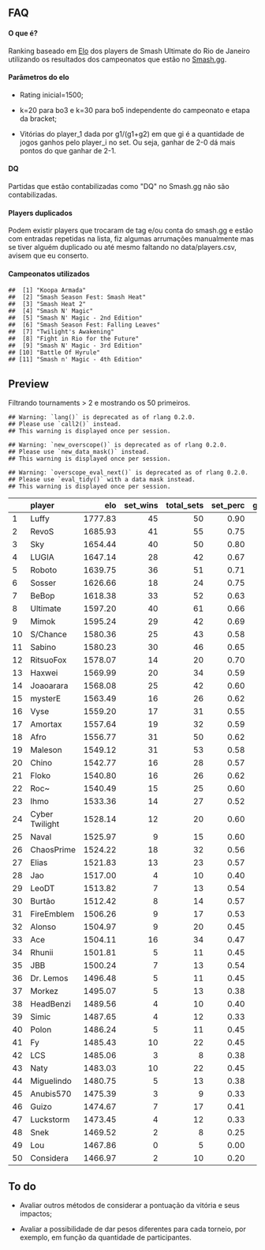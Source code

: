 FAQ
---

#### O que é?

Ranking baseado em
[Elo](https://en.wikipedia.org/wiki/Elo_rating_system) dos players de
Smash Ultimate do Rio de Janeiro utilizando os resultados dos
campeonatos que estão no [Smash.gg](https://smash.gg/).

#### Parâmetros do elo

-   Rating inicial=1500;

-   k=20 para bo3 e k=30 para bo5 independente do campeonato e etapa da
    bracket;

-   Vitórias do player\_1 dada por g1/(g1+g2) em que gi é a quantidade
    de jogos ganhos pelo player\_i no set. Ou seja, ganhar de 2-0 dá
    mais pontos do que ganhar de 2-1.

#### DQ

Partidas que estão contabilizadas como "DQ" no Smash.gg não são
contabilizadas.

#### Players duplicados

Podem existir players que trocaram de tag e/ou conta do smash.gg e estão
com entradas repetidas na lista, fiz algumas arrumações manualmente mas
se tiver alguém duplicado ou até mesmo faltando no data/players.csv,
avisem que eu conserto.

#### Campeonatos utilizados

    ##  [1] "Koopa Armada"                     
    ##  [2] "Smash Season Fest: Smash Heat"    
    ##  [3] "Smash Heat 2"                     
    ##  [4] "Smash N' Magic"                   
    ##  [5] "Smash N' Magic - 2nd Edition"     
    ##  [6] "Smash Season Fest: Falling Leaves"
    ##  [7] "Twilight's Awakening"             
    ##  [8] "Fight in Rio for the Future"      
    ##  [9] "Smash N' Magic - 3rd Edition"     
    ## [10] "Battle Of Hyrule"                 
    ## [11] "Smash n' Magic - 4th Edition"

Preview
-------

Filtrando tournaments &gt; 2 e mostrando os 50 primeiros.

    ## Warning: `lang()` is deprecated as of rlang 0.2.0.
    ## Please use `call2()` instead.
    ## This warning is displayed once per session.

    ## Warning: `new_overscope()` is deprecated as of rlang 0.2.0.
    ## Please use `new_data_mask()` instead.
    ## This warning is displayed once per session.

    ## Warning: `overscope_eval_next()` is deprecated as of rlang 0.2.0.
    ## Please use `eval_tidy()` with a data mask instead.
    ## This warning is displayed once per session.

<table style="width:100%;">
<colgroup>
<col width="3%" />
<col width="14%" />
<col width="8%" />
<col width="9%" />
<col width="11%" />
<col width="9%" />
<col width="10%" />
<col width="11%" />
<col width="10%" />
<col width="11%" />
</colgroup>
<thead>
<tr class="header">
<th align="left"></th>
<th align="left">player</th>
<th align="right">elo</th>
<th align="right">set_wins</th>
<th align="right">total_sets</th>
<th align="right">set_perc</th>
<th align="right">game_wins</th>
<th align="right">total_games</th>
<th align="right">game_perc</th>
<th align="right">tournaments</th>
</tr>
</thead>
<tbody>
<tr class="odd">
<td align="left">1</td>
<td align="left">Luffy</td>
<td align="right">1777.83</td>
<td align="right">45</td>
<td align="right">50</td>
<td align="right">0.90</td>
<td align="right">119</td>
<td align="right">149</td>
<td align="right">0.80</td>
<td align="right">8</td>
</tr>
<tr class="even">
<td align="left">2</td>
<td align="left">RevoS</td>
<td align="right">1685.93</td>
<td align="right">41</td>
<td align="right">55</td>
<td align="right">0.75</td>
<td align="right">110</td>
<td align="right">161</td>
<td align="right">0.68</td>
<td align="right">8</td>
</tr>
<tr class="odd">
<td align="left">3</td>
<td align="left">Sky</td>
<td align="right">1654.44</td>
<td align="right">40</td>
<td align="right">50</td>
<td align="right">0.80</td>
<td align="right">100</td>
<td align="right">141</td>
<td align="right">0.71</td>
<td align="right">8</td>
</tr>
<tr class="even">
<td align="left">4</td>
<td align="left">LUGIA</td>
<td align="right">1647.14</td>
<td align="right">28</td>
<td align="right">42</td>
<td align="right">0.67</td>
<td align="right">74</td>
<td align="right">121</td>
<td align="right">0.61</td>
<td align="right">7</td>
</tr>
<tr class="odd">
<td align="left">5</td>
<td align="left">Roboto</td>
<td align="right">1639.75</td>
<td align="right">36</td>
<td align="right">51</td>
<td align="right">0.71</td>
<td align="right">94</td>
<td align="right">140</td>
<td align="right">0.67</td>
<td align="right">8</td>
</tr>
<tr class="even">
<td align="left">6</td>
<td align="left">Sosser</td>
<td align="right">1626.66</td>
<td align="right">18</td>
<td align="right">24</td>
<td align="right">0.75</td>
<td align="right">46</td>
<td align="right">69</td>
<td align="right">0.67</td>
<td align="right">3</td>
</tr>
<tr class="odd">
<td align="left">7</td>
<td align="left">BeBop</td>
<td align="right">1618.38</td>
<td align="right">33</td>
<td align="right">52</td>
<td align="right">0.63</td>
<td align="right">81</td>
<td align="right">133</td>
<td align="right">0.61</td>
<td align="right">10</td>
</tr>
<tr class="even">
<td align="left">8</td>
<td align="left">Ultimate</td>
<td align="right">1597.20</td>
<td align="right">40</td>
<td align="right">61</td>
<td align="right">0.66</td>
<td align="right">102</td>
<td align="right">176</td>
<td align="right">0.58</td>
<td align="right">11</td>
</tr>
<tr class="odd">
<td align="left">9</td>
<td align="left">Mimok</td>
<td align="right">1595.24</td>
<td align="right">29</td>
<td align="right">42</td>
<td align="right">0.69</td>
<td align="right">69</td>
<td align="right">119</td>
<td align="right">0.58</td>
<td align="right">7</td>
</tr>
<tr class="even">
<td align="left">10</td>
<td align="left">S/Chance</td>
<td align="right">1580.36</td>
<td align="right">25</td>
<td align="right">43</td>
<td align="right">0.58</td>
<td align="right">61</td>
<td align="right">100</td>
<td align="right">0.61</td>
<td align="right">9</td>
</tr>
<tr class="odd">
<td align="left">11</td>
<td align="left">Sabino</td>
<td align="right">1580.23</td>
<td align="right">30</td>
<td align="right">46</td>
<td align="right">0.65</td>
<td align="right">69</td>
<td align="right">118</td>
<td align="right">0.58</td>
<td align="right">8</td>
</tr>
<tr class="even">
<td align="left">12</td>
<td align="left">RitsuoFox</td>
<td align="right">1578.07</td>
<td align="right">14</td>
<td align="right">20</td>
<td align="right">0.70</td>
<td align="right">33</td>
<td align="right">52</td>
<td align="right">0.63</td>
<td align="right">3</td>
</tr>
<tr class="odd">
<td align="left">13</td>
<td align="left">Haxwei</td>
<td align="right">1569.99</td>
<td align="right">20</td>
<td align="right">34</td>
<td align="right">0.59</td>
<td align="right">46</td>
<td align="right">78</td>
<td align="right">0.59</td>
<td align="right">7</td>
</tr>
<tr class="even">
<td align="left">14</td>
<td align="left">Joaoarara</td>
<td align="right">1568.08</td>
<td align="right">25</td>
<td align="right">42</td>
<td align="right">0.60</td>
<td align="right">56</td>
<td align="right">99</td>
<td align="right">0.57</td>
<td align="right">9</td>
</tr>
<tr class="odd">
<td align="left">15</td>
<td align="left">mysterE</td>
<td align="right">1563.49</td>
<td align="right">16</td>
<td align="right">26</td>
<td align="right">0.62</td>
<td align="right">41</td>
<td align="right">72</td>
<td align="right">0.57</td>
<td align="right">5</td>
</tr>
<tr class="even">
<td align="left">16</td>
<td align="left">Vyse</td>
<td align="right">1559.20</td>
<td align="right">17</td>
<td align="right">31</td>
<td align="right">0.55</td>
<td align="right">41</td>
<td align="right">72</td>
<td align="right">0.57</td>
<td align="right">7</td>
</tr>
<tr class="odd">
<td align="left">17</td>
<td align="left">Amortax</td>
<td align="right">1557.64</td>
<td align="right">19</td>
<td align="right">32</td>
<td align="right">0.59</td>
<td align="right">44</td>
<td align="right">78</td>
<td align="right">0.56</td>
<td align="right">7</td>
</tr>
<tr class="even">
<td align="left">18</td>
<td align="left">Afro</td>
<td align="right">1556.77</td>
<td align="right">31</td>
<td align="right">50</td>
<td align="right">0.62</td>
<td align="right">72</td>
<td align="right">125</td>
<td align="right">0.58</td>
<td align="right">10</td>
</tr>
<tr class="odd">
<td align="left">19</td>
<td align="left">Maleson</td>
<td align="right">1549.12</td>
<td align="right">31</td>
<td align="right">53</td>
<td align="right">0.58</td>
<td align="right">71</td>
<td align="right">125</td>
<td align="right">0.57</td>
<td align="right">11</td>
</tr>
<tr class="even">
<td align="left">20</td>
<td align="left">Chino</td>
<td align="right">1542.77</td>
<td align="right">16</td>
<td align="right">28</td>
<td align="right">0.57</td>
<td align="right">35</td>
<td align="right">64</td>
<td align="right">0.55</td>
<td align="right">6</td>
</tr>
<tr class="odd">
<td align="left">21</td>
<td align="left">Floko</td>
<td align="right">1540.80</td>
<td align="right">16</td>
<td align="right">26</td>
<td align="right">0.62</td>
<td align="right">35</td>
<td align="right">63</td>
<td align="right">0.56</td>
<td align="right">6</td>
</tr>
<tr class="even">
<td align="left">22</td>
<td align="left">Roc~</td>
<td align="right">1540.49</td>
<td align="right">15</td>
<td align="right">25</td>
<td align="right">0.60</td>
<td align="right">36</td>
<td align="right">65</td>
<td align="right">0.55</td>
<td align="right">5</td>
</tr>
<tr class="odd">
<td align="left">23</td>
<td align="left">Ihmo</td>
<td align="right">1533.36</td>
<td align="right">14</td>
<td align="right">27</td>
<td align="right">0.52</td>
<td align="right">34</td>
<td align="right">66</td>
<td align="right">0.52</td>
<td align="right">7</td>
</tr>
<tr class="even">
<td align="left">24</td>
<td align="left">Cyber Twilight</td>
<td align="right">1528.14</td>
<td align="right">12</td>
<td align="right">20</td>
<td align="right">0.60</td>
<td align="right">27</td>
<td align="right">50</td>
<td align="right">0.54</td>
<td align="right">4</td>
</tr>
<tr class="odd">
<td align="left">25</td>
<td align="left">Naval</td>
<td align="right">1525.97</td>
<td align="right">9</td>
<td align="right">15</td>
<td align="right">0.60</td>
<td align="right">21</td>
<td align="right">37</td>
<td align="right">0.57</td>
<td align="right">3</td>
</tr>
<tr class="even">
<td align="left">26</td>
<td align="left">ChaosPrime</td>
<td align="right">1524.22</td>
<td align="right">18</td>
<td align="right">32</td>
<td align="right">0.56</td>
<td align="right">40</td>
<td align="right">74</td>
<td align="right">0.54</td>
<td align="right">7</td>
</tr>
<tr class="odd">
<td align="left">27</td>
<td align="left">Elias</td>
<td align="right">1521.83</td>
<td align="right">13</td>
<td align="right">23</td>
<td align="right">0.57</td>
<td align="right">28</td>
<td align="right">54</td>
<td align="right">0.52</td>
<td align="right">5</td>
</tr>
<tr class="even">
<td align="left">28</td>
<td align="left">Jao</td>
<td align="right">1517.00</td>
<td align="right">4</td>
<td align="right">10</td>
<td align="right">0.40</td>
<td align="right">14</td>
<td align="right">26</td>
<td align="right">0.54</td>
<td align="right">3</td>
</tr>
<tr class="odd">
<td align="left">29</td>
<td align="left">LeoDT</td>
<td align="right">1513.82</td>
<td align="right">7</td>
<td align="right">13</td>
<td align="right">0.54</td>
<td align="right">16</td>
<td align="right">30</td>
<td align="right">0.53</td>
<td align="right">3</td>
</tr>
<tr class="even">
<td align="left">30</td>
<td align="left">Burtão</td>
<td align="right">1512.42</td>
<td align="right">8</td>
<td align="right">14</td>
<td align="right">0.57</td>
<td align="right">18</td>
<td align="right">32</td>
<td align="right">0.56</td>
<td align="right">3</td>
</tr>
<tr class="odd">
<td align="left">31</td>
<td align="left">FireEmblem</td>
<td align="right">1506.26</td>
<td align="right">9</td>
<td align="right">17</td>
<td align="right">0.53</td>
<td align="right">20</td>
<td align="right">40</td>
<td align="right">0.50</td>
<td align="right">4</td>
</tr>
<tr class="even">
<td align="left">32</td>
<td align="left">Alonso</td>
<td align="right">1504.97</td>
<td align="right">9</td>
<td align="right">20</td>
<td align="right">0.45</td>
<td align="right">21</td>
<td align="right">43</td>
<td align="right">0.49</td>
<td align="right">6</td>
</tr>
<tr class="odd">
<td align="left">33</td>
<td align="left">Ace</td>
<td align="right">1504.11</td>
<td align="right">16</td>
<td align="right">34</td>
<td align="right">0.47</td>
<td align="right">38</td>
<td align="right">76</td>
<td align="right">0.50</td>
<td align="right">9</td>
</tr>
<tr class="even">
<td align="left">34</td>
<td align="left">Rhunii</td>
<td align="right">1501.81</td>
<td align="right">5</td>
<td align="right">11</td>
<td align="right">0.45</td>
<td align="right">12</td>
<td align="right">24</td>
<td align="right">0.50</td>
<td align="right">3</td>
</tr>
<tr class="odd">
<td align="left">35</td>
<td align="left">JBB</td>
<td align="right">1500.24</td>
<td align="right">7</td>
<td align="right">13</td>
<td align="right">0.54</td>
<td align="right">15</td>
<td align="right">29</td>
<td align="right">0.52</td>
<td align="right">3</td>
</tr>
<tr class="even">
<td align="left">36</td>
<td align="left">Dr. Lemos</td>
<td align="right">1496.48</td>
<td align="right">5</td>
<td align="right">11</td>
<td align="right">0.45</td>
<td align="right">12</td>
<td align="right">27</td>
<td align="right">0.44</td>
<td align="right">3</td>
</tr>
<tr class="odd">
<td align="left">37</td>
<td align="left">Morkez</td>
<td align="right">1495.07</td>
<td align="right">5</td>
<td align="right">13</td>
<td align="right">0.38</td>
<td align="right">14</td>
<td align="right">31</td>
<td align="right">0.45</td>
<td align="right">4</td>
</tr>
<tr class="even">
<td align="left">38</td>
<td align="left">HeadBenzi</td>
<td align="right">1489.56</td>
<td align="right">4</td>
<td align="right">10</td>
<td align="right">0.40</td>
<td align="right">9</td>
<td align="right">21</td>
<td align="right">0.43</td>
<td align="right">3</td>
</tr>
<tr class="odd">
<td align="left">39</td>
<td align="left">Simic</td>
<td align="right">1487.65</td>
<td align="right">4</td>
<td align="right">12</td>
<td align="right">0.33</td>
<td align="right">10</td>
<td align="right">26</td>
<td align="right">0.38</td>
<td align="right">4</td>
</tr>
<tr class="even">
<td align="left">40</td>
<td align="left">Polon</td>
<td align="right">1486.24</td>
<td align="right">5</td>
<td align="right">11</td>
<td align="right">0.45</td>
<td align="right">11</td>
<td align="right">25</td>
<td align="right">0.44</td>
<td align="right">3</td>
</tr>
<tr class="odd">
<td align="left">41</td>
<td align="left">Fy</td>
<td align="right">1485.43</td>
<td align="right">10</td>
<td align="right">22</td>
<td align="right">0.45</td>
<td align="right">21</td>
<td align="right">48</td>
<td align="right">0.44</td>
<td align="right">6</td>
</tr>
<tr class="even">
<td align="left">42</td>
<td align="left">LCS</td>
<td align="right">1485.06</td>
<td align="right">3</td>
<td align="right">8</td>
<td align="right">0.38</td>
<td align="right">8</td>
<td align="right">20</td>
<td align="right">0.40</td>
<td align="right">3</td>
</tr>
<tr class="odd">
<td align="left">43</td>
<td align="left">Naty</td>
<td align="right">1483.03</td>
<td align="right">10</td>
<td align="right">22</td>
<td align="right">0.45</td>
<td align="right">21</td>
<td align="right">47</td>
<td align="right">0.45</td>
<td align="right">6</td>
</tr>
<tr class="even">
<td align="left">44</td>
<td align="left">Miguelindo</td>
<td align="right">1480.75</td>
<td align="right">5</td>
<td align="right">13</td>
<td align="right">0.38</td>
<td align="right">11</td>
<td align="right">27</td>
<td align="right">0.41</td>
<td align="right">4</td>
</tr>
<tr class="odd">
<td align="left">45</td>
<td align="left">Anubis570</td>
<td align="right">1475.39</td>
<td align="right">3</td>
<td align="right">9</td>
<td align="right">0.33</td>
<td align="right">7</td>
<td align="right">20</td>
<td align="right">0.35</td>
<td align="right">3</td>
</tr>
<tr class="even">
<td align="left">46</td>
<td align="left">Guizo</td>
<td align="right">1474.67</td>
<td align="right">7</td>
<td align="right">17</td>
<td align="right">0.41</td>
<td align="right">15</td>
<td align="right">37</td>
<td align="right">0.41</td>
<td align="right">5</td>
</tr>
<tr class="odd">
<td align="left">47</td>
<td align="left">Luckstorm</td>
<td align="right">1473.45</td>
<td align="right">4</td>
<td align="right">12</td>
<td align="right">0.33</td>
<td align="right">9</td>
<td align="right">25</td>
<td align="right">0.36</td>
<td align="right">4</td>
</tr>
<tr class="even">
<td align="left">48</td>
<td align="left">Snek</td>
<td align="right">1469.52</td>
<td align="right">2</td>
<td align="right">8</td>
<td align="right">0.25</td>
<td align="right">6</td>
<td align="right">19</td>
<td align="right">0.32</td>
<td align="right">3</td>
</tr>
<tr class="odd">
<td align="left">49</td>
<td align="left">Lou</td>
<td align="right">1467.86</td>
<td align="right">0</td>
<td align="right">5</td>
<td align="right">0.00</td>
<td align="right">1</td>
<td align="right">11</td>
<td align="right">0.09</td>
<td align="right">3</td>
</tr>
<tr class="even">
<td align="left">50</td>
<td align="left">Considera</td>
<td align="right">1466.97</td>
<td align="right">2</td>
<td align="right">10</td>
<td align="right">0.20</td>
<td align="right">7</td>
<td align="right">23</td>
<td align="right">0.30</td>
<td align="right">4</td>
</tr>
</tbody>
</table>

To do
-----

-   Avaliar outros métodos de considerar a pontuação da vitória e seus
    impactos;

-   Avaliar a possibilidade de dar pesos diferentes para cada torneio,
    por exemplo, em função da quantidade de participantes.
